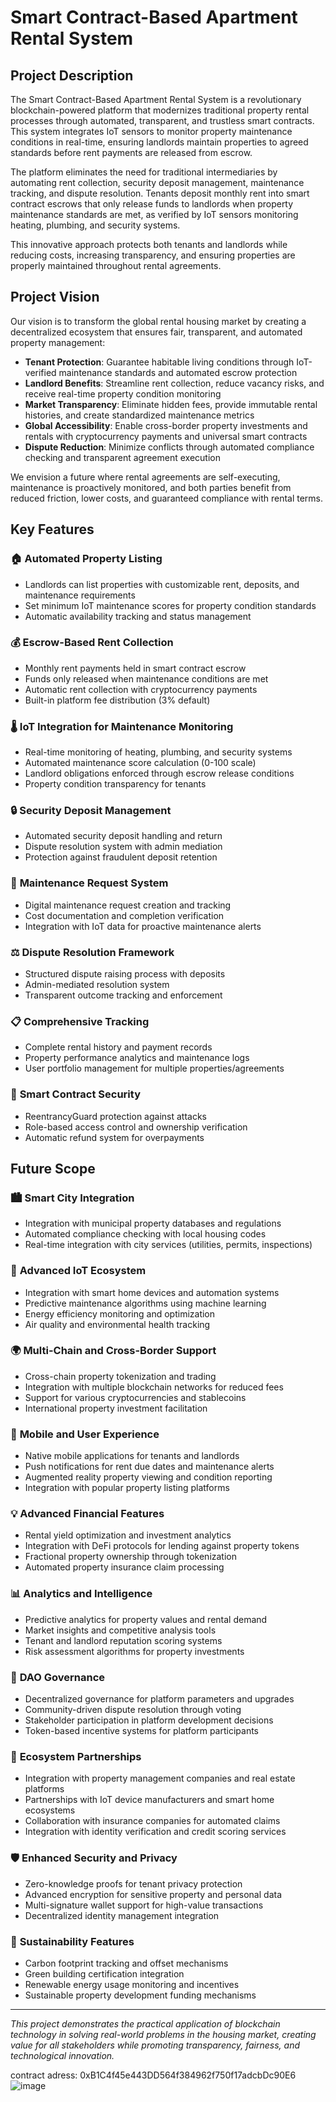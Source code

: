 # Smart Contract-Based Apartment Rental System

## Project Description

The Smart Contract-Based Apartment Rental System is a revolutionary blockchain-powered platform that modernizes traditional property rental processes through automated, transparent, and trustless smart contracts. This system integrates IoT sensors to monitor property maintenance conditions in real-time, ensuring landlords maintain properties to agreed standards before rent payments are released from escrow.

The platform eliminates the need for traditional intermediaries by automating rent collection, security deposit management, maintenance tracking, and dispute resolution. Tenants deposit monthly rent into smart contract escrows that only release funds to landlords when property maintenance standards are met, as verified by IoT sensors monitoring heating, plumbing, and security systems.

This innovative approach protects both tenants and landlords while reducing costs, increasing transparency, and ensuring properties are properly maintained throughout rental agreements.

## Project Vision

Our vision is to transform the global rental housing market by creating a decentralized ecosystem that ensures fair, transparent, and automated property management:

- **Tenant Protection**: Guarantee habitable living conditions through IoT-verified maintenance standards and automated escrow protection
- **Landlord Benefits**: Streamline rent collection, reduce vacancy risks, and receive real-time property condition monitoring
- **Market Transparency**: Eliminate hidden fees, provide immutable rental histories, and create standardized maintenance metrics
- **Global Accessibility**: Enable cross-border property investments and rentals with cryptocurrency payments and universal smart contracts
- **Dispute Reduction**: Minimize conflicts through automated compliance checking and transparent agreement execution

We envision a future where rental agreements are self-executing, maintenance is proactively monitored, and both parties benefit from reduced friction, lower costs, and guaranteed compliance with rental terms.

## Key Features

### 🏠 **Automated Property Listing**
- Landlords can list properties with customizable rent, deposits, and maintenance requirements
- Set minimum IoT maintenance scores for property condition standards
- Automatic availability tracking and status management

### 💰 **Escrow-Based Rent Collection**
- Monthly rent payments held in smart contract escrow
- Funds only released when maintenance conditions are met
- Automatic rent collection with cryptocurrency payments
- Built-in platform fee distribution (3% default)

### 🌡️ **IoT Integration for Maintenance Monitoring**
- Real-time monitoring of heating, plumbing, and security systems
- Automated maintenance score calculation (0-100 scale)
- Landlord obligations enforced through escrow release conditions
- Property condition transparency for tenants

### 🔒 **Security Deposit Management**
- Automated security deposit handling and return
- Dispute resolution system with admin mediation
- Protection against fraudulent deposit retention

### 🔧 **Maintenance Request System**
- Digital maintenance request creation and tracking
- Cost documentation and completion verification
- Integration with IoT data for proactive maintenance alerts

### ⚖️ **Dispute Resolution Framework**
- Structured dispute raising process with deposits
- Admin-mediated resolution system
- Transparent outcome tracking and enforcement

### 📋 **Comprehensive Tracking**
- Complete rental history and payment records
- Property performance analytics and maintenance logs
- User portfolio management for multiple properties/agreements

### 🔐 **Smart Contract Security**
- ReentrancyGuard protection against attacks
- Role-based access control and ownership verification
- Automatic refund system for overpayments

## Future Scope

### 🏙️ **Smart City Integration**
- Integration with municipal property databases and regulations
- Automated compliance checking with local housing codes
- Real-time integration with city services (utilities, permits, inspections)

### 🤖 **Advanced IoT Ecosystem**
- Integration with smart home devices and automation systems
- Predictive maintenance algorithms using machine learning
- Energy efficiency monitoring and optimization
- Air quality and environmental health tracking

### 🌍 **Multi-Chain and Cross-Border Support**
- Cross-chain property tokenization and trading
- Integration with multiple blockchain networks for reduced fees
- Support for various cryptocurrencies and stablecoins
- International property investment facilitation

### 📱 **Mobile and User Experience**
- Native mobile applications for tenants and landlords
- Push notifications for rent due dates and maintenance alerts
- Augmented reality property viewing and condition reporting
- Integration with popular property listing platforms

### 💡 **Advanced Financial Features**
- Rental yield optimization and investment analytics
- Integration with DeFi protocols for lending against property tokens
- Fractional property ownership through tokenization
- Automated property insurance claim processing

### 📊 **Analytics and Intelligence**
- Predictive analytics for property values and rental demand
- Market insights and competitive analysis tools
- Tenant and landlord reputation scoring systems
- Risk assessment algorithms for property investments

### 🎯 **DAO Governance**
- Decentralized governance for platform parameters and upgrades
- Community-driven dispute resolution through voting
- Stakeholder participation in platform development decisions
- Token-based incentive systems for platform participants

### 🔗 **Ecosystem Partnerships**
- Integration with property management companies and real estate platforms
- Partnerships with IoT device manufacturers and smart home ecosystems
- Collaboration with insurance companies for automated claims
- Integration with identity verification and credit scoring services

### 🛡️ **Enhanced Security and Privacy**
- Zero-knowledge proofs for tenant privacy protection
- Advanced encryption for sensitive property and personal data
- Multi-signature wallet support for high-value transactions
- Decentralized identity management integration

### 🌱 **Sustainability Features**
- Carbon footprint tracking and offset mechanisms
- Green building certification integration
- Renewable energy usage monitoring and incentives
- Sustainable property development funding mechanisms

---

*This project demonstrates the practical application of blockchain technology in solving real-world problems in the housing market, creating value for all stakeholders while promoting transparency, fairness, and technological innovation.*



contract adress: 0xB1C4f45e443DD564f384962f750f17adcbDc90E6
![image](https://github.com/user-attachments/assets/a929a97b-1b17-4e04-9dcd-593370e8c37c)



